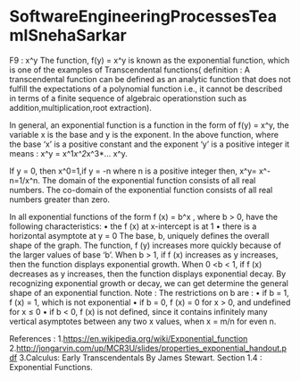 # SoftwareEngineeringProcessesTeamISnehaSarkar
F9 : x^y
The function, f(y) = x^y is known as the exponential function, which is one of the examples of Transcendental functions( definition : A transcendental function can be defined as an analytic function that does not fulfill the expectations of a polynomial function i.e., it cannot be described in terms of a finite sequence of algebraic operationstion such as addition,multiplication,root extraction).

In general, an exponential function is a function in the form of f(y) = x^y, the variable x is the base and y is the exponent. In the above function, where the base ‘x’ is a positive constant and the exponent ‘y’ is a positive integer it means : x^y = x^1*x^2*x^3*... x^y.

If y = 0, then x^0=1,if y = -n where n is a positive integer then, x^y= x^-n=1/x^n.
The domain of the exponential function consists of all real numbers. The co-domain of the exponential function consists of all real numbers greater than zero. 

In all exponential functions of the form f (x) = b^x , where b > 0, have the following characteristics: 
• the f (x) at x-intercept is at 1
• there is a horizontal asymptote at y = 0 
The base, b, uniquely defines the overall shape of the graph. The function, f (y) increases more quickly because of the larger values  of base ‘b’. 
When b > 1, if f (x) increases as y increases, then the function displays 
exponential growth. 
When  0 <b < 1, if f (x) decreases as y increases, then the function displays exponential decay. By recognizing exponential growth or decay, we can get determine the general shape of an exponential function.
Note :
The restrictions on b are : • if b = 1, f (x) = 1, which is not exponential • if b = 0, f (x) = 0 for x > 0, and undefined for x ≤ 0 • if b < 0, f (x) is not defined, since it contains infinitely many vertical asymptotes between any two x values, when x = m/n for even n.

References :
1.https://en.wikipedia.org/wiki/Exponential_function
2.http://jongarvin.com/up/MCR3U/slides/properties_exponential_handout.pdf
3.Calculus: Early Transcendentals By James Stewart. Section 1.4 : Exponential Functions.
